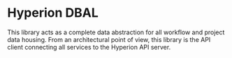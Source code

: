 Hyperion DBAL
=============

This library acts as a complete data abstraction for all workflow and project data housing. From an architectural
point of view, this library is the API client connecting all services to the Hyperion API server.

